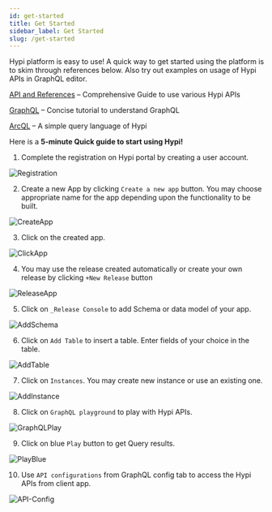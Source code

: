 ```yaml
---
id: get-started
title: Get Started
sidebar_label: Get Started
slug: /get-started
---
```


Hypi platform is easy to use! A quick way to get started using the platform is to skim through references below. Also try out examples on usage of Hypi APIs in GraphQL editor.

[API and References](apisetup.md) – Comprehensive Guide to use various Hypi APIs 

[GraphQL](graphql.md) – Concise tutorial to understand GraphQL

[ArcQL](arcql.md) – A simple query language of Hypi

Here is a **5-minute Quick guide to start using Hypi!**

1. Complete the registration on Hypi portal by creating a user account.

![Registration](/img/QS-Registration.png)
      
2. Create a new App by clicking `Create a new app` button. You may choose appropriate name for the app depending upon the functionality to be built.
 
 ![CreateApp](/img/QS-createapp.png)

3. Click on the created app.

  ![ClickApp](/img/QS-clickapp.png)
    
4. You may use the release created automatically or create your own release by clicking `+New Release` button

![ReleaseApp](/img/QS-addrelease.png)     

5. Click on `_Release Console` to add Schema or data model of your app.

![AddSchema](/img/QS-addschema.png)

6. Click on `Add Table` to insert a table. Enter fields of your choice in the table.

![AddTable](/img/QS-addtable.png)

7. Click on `Instances`. You may create new instance or use an existing one.

![AddInstance](/img/QS-addinstance.png)

8. Click on `GraphQL playground` to play with Hypi APIs.

![GraphQLPlay](/img/QS-graphqlplay.png)

9. Click on blue `Play` button to get Query results.

![PlayBlue](/img/QS-playblue.png)

10. Use `API configurations` from GraphQL config tab to access the Hypi APIs from client app.

![API-Config](/img/QS-gqlconfig.png)